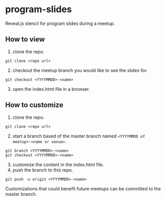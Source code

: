 # program-slides
Reveal.js stencil for program slides during a meetup.

## How to view

1. clone the repo.

  ````
  git clone <repo url>
  ````
2. checkout the meetup branch you would like to see the slides for.

  ````
  git checkout <YYYYMMDD>-<name>
  ````
3. open the index.html file in a browser.

## How to customize

1. clone the repo.

  ````
  git clone <repo url>
  ````
2. start a branch based of the master branch named `<YYYYMMDD of meetup>-<name or venue>`.

  ````
  git branch <YYYYMMDD>-<name>
  git checkout <YYYYMMDD>-<name>
  ````
3. customize the content in the index.html file.
4. push the branch to this repo.  

  ````
  git push -u origin <YYYYMMDD>-<name>
  ````

Customizations that could benefit future meetups can be committed to the master branch.
